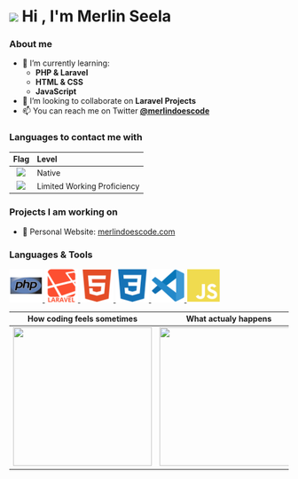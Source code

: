 # <img src="https://media.giphy.com/media/hvRJCLFzcasrR4ia7z/giphy.gif" height="35"> Hi , I'm Merlin Seela

### **About me** 

- 🌱 I’m currently learning:
    - **PHP & Laravel**
    - **HTML & CSS**
    - **JavaScript**
- 👯 I’m looking to collaborate on **Laravel Projects**
- 📫 You can reach me on Twitter **[@merlindoescode](https://twitter.com/merlindoescode)**

### **Languages to contact me with**

| Flag | Level |
|:--:|:--|
| <img src="https://user-images.githubusercontent.com/101634748/175788060-67c0c4c7-3722-4f11-920f-7c7be3ebb312.svg" width="40"> | Native | 
| <img src="https://user-images.githubusercontent.com/101634748/175789466-c9b5eff7-8593-4b47-9db2-ef971262c59f.png" width="40"> | Limited Working Proficiency  |

### **Projects I am working on**

- 🚧 Personal Website: [merlindoescode.com](http://merlindoescode.com)

### **Languages & Tools**
<p>
  <a href="https://www.php.net" target="_blank" rel="noreferrer"> 
    <img src="https://raw.githubusercontent.com/devicons/devicon/master/icons/php/php-original.svg" alt="php" width="60" height="60"/>
  </a>
  <a href="https://laravel.com/" target="_blank" rel="noreferrer"> 
    <img src="https://raw.githubusercontent.com/devicons/devicon/master/icons/laravel/laravel-plain-wordmark.svg" alt="laravel" width="60" height="60"/>
  </a>
  <a href="https://html.spec.whatwg.org/multipage/" target="_blank" rel="noreferrer"> 
    <img src="https://raw.githubusercontent.com/devicons/devicon/master/icons/html5/html5-plain.svg" alt="html5" width="60" height="60"/>
  </a>
  <a href="https://www.w3.org/Style/CSS/Overview.en.html" target="_blank" rel="noreferrer"> 
    <img src="https://raw.githubusercontent.com/devicons/devicon/master/icons/css3/css3-plain.svg" alt="css" width="60" height="60"/>
  </a>
  <a href="https://code.visualstudio.com/" target="_blank" rel="noreferrer"> 
    <img src="https://raw.githubusercontent.com/devicons/devicon/master/icons/vscode/vscode-original.svg" alt="vscode" width="60" height="60"/>
  </a>
  <a href="https://www.javascript.com/" target="_blank" rel="noreferrer"> 
    <img src="https://raw.githubusercontent.com/devicons/devicon/master/icons/javascript/javascript-plain.svg" alt="javascript" width="60" height="60"/>
  </a>
</p>

| How coding feels sometimes | What actualy happens | How it ends
|:-------------:|:-------------:|:-------------:|
| <img src="https://media.giphy.com/media/Dh5q0sShxgp13DwrvG/giphy.gif" height="250" width="250"> | <img src="https://media.giphy.com/media/9VDhskXzZhD7a/giphy.gif" height="250" width="250"> | <img src="https://media.giphy.com/media/3oKHWjAoc7cqdFgNhK/giphy.gif" height="250" width="250">

<!--
![Flag_of_Germany](https://user-images.githubusercontent.com/101634748/175788060-67c0c4c7-3722-4f11-920f-7c7be3ebb312.svg)
![1600px-English_language svg](https://user-images.githubusercontent.com/101634748/175789466-c9b5eff7-8593-4b47-9db2-ef971262c59f.png)
--->
